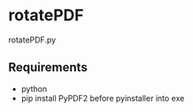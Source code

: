 # rotatePDF
 rotatePDF.py

## Requirements
* python 
* pip install PyPDF2 before pyinstaller into exe
